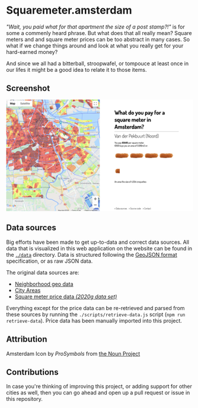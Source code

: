 # Squaremeter.amsterdam

_"Wait, you paid what for that apartment the size of a post stamp?!"_ is for some a commenly heard phrase. But what does that all really mean? Square meters and and square meter prices can be too abstract in many cases. So what if we change things around and look at what you really get for your hard-earned money? 

And since we all had a bitterball, stroopwafel, or tompouce at least once in our lifes it might be a good idea to relate it to those items.

## Screenshot
![Application screenshot](./assets/readme/screenshot.png)

## Data sources
Big efforts have been made to get up-to-data and correct data sources. All data that is visualized in this web application on the website can be found in the [`./data`](https://github.com/SvanBoxel/squaremeter.amsterdam/tree/master/data) directory. Data is structured following the [GeoJSON format](https://geojson.org/) specification, or as raw JSON data. 

The original data sources are: 
- [Neighborhood geo data](https://claircitydata.cbs.nl/dataset/districts-and-neighbourhoods-amsterdam/resource/d02c5f12-1cfa-4d7c-91d3-41af8e4ed634)
- [City Areas](https://maps.amsterdam.nl/open_geodata/?k=202)
- [Square meter price data _(2020g data set)_](https://maps.amsterdam.nl/woningwaarde/?LANG=en)

Everything except for the price data can be re-retrieved and parsed from these sources by running the `./scripts/retrieve-data.js` script (`npm run retrieve-data`). Price data has been manually imported into this project.

## Attribution
Amsterdam Icon by _ProSymbols_ from [the Noun Project](https://thenounproject.com/search/?q=amsterdam&i=2247402)

## Contributions
In case you're thinking of improving this project, or adding support for other cities as well, then you can go ahead and open up a pull request or issue in this repository. 

